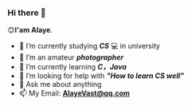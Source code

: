 ### Hi there 👋

😊**I'am Alaye**.

- 📖 I’m currently studying ***CS*** 💻 in university
- 📸 I’m an amateur ***photographer***
- 🌱 I’m currently learning ***C，Java***
- 🤔 I’m looking for help with ***"How to learn CS well"***
- 💬 Ask me about anything 
- 📫 My Email: **[AlayeVast@qq.com](#jump_8)**
